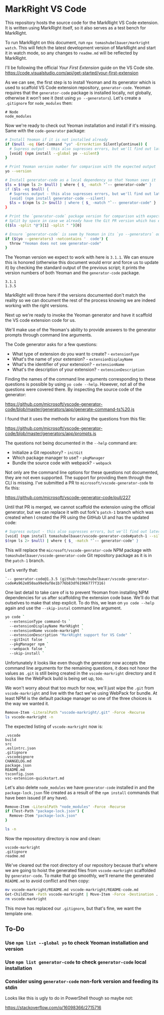 # MarkRight VS Code

This repository hosts the source code for the MarkRight VS Code extension. It is
written using MarkRight itself, so it also serves as a test bench for MarkRight.

To run MarkRight on this document, run `npx tomashubelbauer/markright watch`.
This will fetch the latest development version of MarkRight and start it in
watch mode, so any changes to `readme.md` will be reflected by MarkRight.

I'll be following the official *Your First Extension* guide on the VS Code site.
https://code.visualstudio.com/api/get-started/your-first-extension

As we can see, the first step is to install Yeoman and its generator which is
used to scaffold VS Code extension repository, `generator-code`. Yeoman requires
that the `generator-code` package is installed locally, not globally, otherwise
it won't see it (test using `yo --generators`). Let's create a `.gitignore` for
`node_modules` then:

```shell .gitignore
# Node
node_modules
```

Now we're ready to check out Yeoman installation and install if it's missing.
Same with the `code-generator` package:

```sh
# Install Yeoman if it is not installed already
if ($null -eq (Get-Command "yo" -ErrorAction SilentlyContinue)) {
  # Supress output - this also supresses errors, but we'll find out later anyway
  [void] (npm install --global yo --silent)
}

# Print Yeoman version number for comparison with the expected output
yo --version

# Install generator-code as a local dependency so that Yeoman sees it
$ls = $(npm ls 2> $null) | where { $_ -match "`-- generator-code" }
if ($ls -eq $null) {
  # Supress output - this also supresses errors, but we'll find out later anyway
  [void] (npm install generator-code --silent)
  $ls = $(npm ls 2> $null) | where { $_ -match "`-- generator-code" }
}

# Print the `generator-code` package version for comparison with expected output
# Split by space in case we already have the Git PR version which has extra info
(($ls -split "@")[1] -split " ")[0]

# Ensure `generator-code` is seem by Yeoman in its `yo --generators` output
if ($(yo --generators) -notcontains '  code') {
  throw "Yeoman does not see generator-code"
}
```

The Yeoman version we expect to work with here is `3.1.1`. We can ensure this is
honored (otherwise this document would error and force us to update it) by
checking the standard output of the previous script; it prints the version
numbers of both Yeoman and the `generator-code` package.

```stdout
3.1.1
1.3.5
```

MarkRight will throw here if the versions documented don't match the reality so
we can document the rest of the process knowing we are indeed working with the
right versions.

Next up we're ready to invoke the Yeoman generator and have it scaffold the VS
code extension code for us.

We'll make use of the Yeoman's ability to provide answers to the generator
prompts through command line arguments.

The Code generator asks for a few questions:

- What type of extension do you want to create? - `extensionType`
- What's the name of your extension? - `extensionDisplayName`
- What's the identifier of your extension? - `extensionName`
- What's the description of your extension? - `extensionDescription`

Finding the names of the command line arguments corresponding to these questions
is possible by using `yo code --help`. However, not all of the questions were
covered there. By inspecting the source code of the generator:

https://github.com/microsoft/vscode-generator-code/blob/master/generators/app/generate-command-ts%20.js

I found that it uses the methods for asking the questions from this file:

https://github.com/microsoft/vscode-generator-code/blob/master/generators/app/prompts.js

The questions not being documented in the `--help` command are:

- Initialize a Git repository? - `initGit`
- Which package manager to use? - `pkgManager`
- Bundle the source code with webpack? - `webpack`

Not only are the command line options for these questions not documented, they
are not even supported. The support for providing them through the CLI is
missing. I've submitted a PR to `microsoft/vscode-generator-code` to fix this:

https://github.com/microsoft/vscode-generator-code/pull/227

Until that PR is merged, we cannot scaffold the extension using the official
generator, but we can replace it with out fork's `patch-1` branch which was
created when I created the PR using the GitHub UI and has the updated code:

```sh
# Supress output - this also supresses errors, but we'll find out later anyway
[void] (npm install tomashubelbauer/vscode-generator-code#patch-1 --silent)
$(npm ls 2> $null) | where { $_ -match "`-- generator-code" }
```

This will replace the `microsoft/vscode-genrator-code` NPM package with
`tomashubelbauer/vscode-generator-code` Git repository package as it is in the
`patch-1` branch.

Let's verify that:

```stdout
`-- generator-code@1.3.5 (github:tomashubelbauer/vscode-generator-code#a962e050aa99e9af8e1b776b83df61966777f316)
```

One last detail to take care of is to prevent Yeoman from installing NPM
dependencies for us after scaffolding the extension code base. We'll do that
outselves to make that step explicit. To do this, we lean on `yo code --help`
again and use the `--skip-instal` command line argument.

```sh
yo code `
  --extensionType command-ts `
  --extensionDisplayName MarkRight `
  --extensionName vscode-markright `
  --extensionDescription "MarkRight support for VS Code" `
  --gitInit false `
  --pkgManager npm `
  --webpack false `
  --skip-install `

```

Unfortunately it looks like even though the generator now accepts the command
line arguments for the remaining questions, it does not honor the values as
`.git` is still being created in the `vscode-markright` directory and it looks
like the WebPack build is being set up, too.

We won't worry about that too much for now, we'll just wipe the `.git` from
`vscode-markright` and live with the fact we've using WebPack for bundle. At
least NPM is the default package manager so one of the three choices is the way
we wanted it.

```sh
Remove-Item -LiteralPath "vscode-markright/.git" -Force -Recurse
ls vscode-markright -n
```

The expected listing of `vscode-markright` now is:

```stdout
.vscode
build
src
.eslintrc.json
.gitignore
.vscodeignore
CHANGELOG.md
package.json
README.md
tsconfig.json
vsc-extension-quickstart.md
```

Let's also delete `node_modules` we have `generator-code` installed in and the
`package-lock.json` file created as a result of the `npm install` commands that
have been issued (if any have).

```sh
Remove-Item -LiteralPath "node_modules" -Force -Recurse
if (Test-Path "package-lock.json") {
  Remove-Item "package-lock.json"
}

ls -n
```

Now the reposotory directory is now and clean:

```stdout
vscode-markright
.gitignore
readme.md
```

We've cleared out the root directory of our repository because that's where we
are going to hoist the generated files from `vscode-markright` scaffolded by
`generator-code`. To make that go smoothly, we'll rename the generated
`README.md` to avoid conflict and then copy:

```sh
mv vscode-markright/README.md vscode-markright/README-code.md
Get-ChildItem -Path vscode-markright | Move-Item -Force -Destination .
rm vscode-markright
```

This move has replaced our `.gitignore`, but that's fine, we want the template
one.

## To-Do

### Use `npm list --global yo` to check Yeoman installation and version

### Use `npm list generator-code` to check `generator-code` local installation

### Consider using `generator-code` non-fork version and feeding its stdin

Looks like this is ugly to do in PowerShell though so maybe not:

https://stackoverflow.com/q/16098366/2715716
